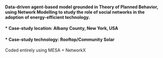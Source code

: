 #### Data-driven agent-based model grounded in Theory of Planned Behavior, using Network Modelling to study the role of social networks in the adoption of energy-efficient technology. 

#### * Case-study location: Albany County, New York, USA
#### * Case-study technology: Rooftop/Community Solar 

Coded entirely using MESA + NetworkX 

